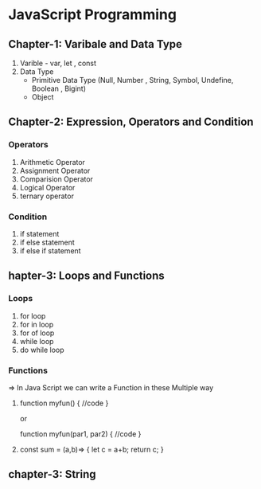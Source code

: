 # JavaScript Programming 
## Chapter-1: Varibale and Data Type 
1. Varible - var, let , const
2. Data Type
     - Primitive Data Type (Null, Number , String, Symbol, Undefine, Boolean , Bigint)
     - Object
## Chapter-2: Expression, Operators and Condition
### Operators 
1. Arithmetic Operator
2. Assignment Operator
3. Comparision Operator
4. Logical Operator 
5. ternary operator
### Condition
1. if statement
2. if else statement
3. if else if statement 

## hapter-3: Loops and Functions
### Loops
1. for loop
2. for in loop 
3. for of loop
4. while loop 
5. do while loop

### Functions
=> In Java Script we can write a Function in these Multiple way 
1. function myfun()
   {
       //code
   }

   or 

   function myfun(par1, par2)
   {
       //code
   }

2. const sum = (a,b)=>
   {
    let c = a+b;
    return c;
   }

## chapter-3: String 

